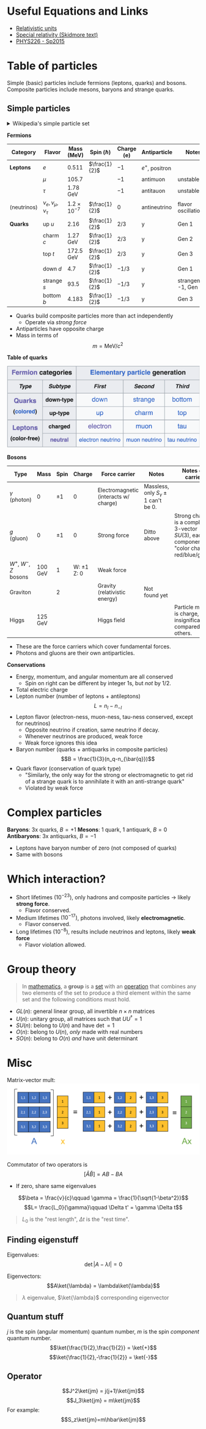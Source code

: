 # Useful Equations and Links

- [Relativistic units](http://physicspages.com/pdf/Relativity/Relativistic%20units.pdf)
- [Special relativity (Skidmore text)](https://phys.libretexts.org/Courses/Skidmore_College/Introduction_to_General_Relativity/01%3A_Special_Relativity)
- [PHYS226 - Sp2015](https://courses.washington.edu/partsym/15Spr/)

# Table of particles

Simple (basic) particles include fermions (leptons, quarks) and bosons. Composite particles include mesons, baryons and strange quarks. 

## Simple particles

<details>
<summary>
Wikipedia's simple particle set
</summary>

<img src="https://upload.wikimedia.org/wikipedia/commons/0/00/Standard_Model_of_Elementary_Particles.svg" />
</details>

**Fermions**

| Category    | Flavor                     | Mass (MeV)         | Spin $(\hbar)$ | Charge (e) | Antiparticle    | Notes                 |
| ----------- | -------------------------- | ------------------ | -------------- | ---------- | --------------- | --------------------- |
| **Leptons** | $e$                        | $0.511$            | $\frac{1}{2}$  | $-1$       | $e^+$, positron |                       |
|             | $\mu$                      | $105.7$            |                | $-1$       | antimuon        | unstable              |
|             | $\tau$                     | 1.78 GeV           |                | $-1$       | antitauon       | unstable              |
| (neutrinos) | $\nu_e, \nu_\mu, \nu_\tau$ | $1.2\times10^{-7}$ | $\frac{1}{2}$  | 0          | antineutrino    | flavor oscillation    |
| **Quarks**  | up $u$                     | $2.16$             | $\frac{1}{2}$  | $2/3$      | y               | Gen 1                 |
|             | charm $c$                  | 1.27 GeV           | $\frac{1}{2}$  | $2/3$      | y               | Gen 2                 |
|             | top $t$                    | 172.5 GeV          | $\frac{1}{2}$  | $2/3$      | y               | Gen 3                 |
|             | down $d$                   | $4.7$              | $\frac{1}{2}$  | $-1/3$     | y               | Gen 1                 |
|             | strange $s$                | $93.5$             | $\frac{1}{2}$  | $-1/3$     | y               | strangeness -1, Gen 2 |
|             | bottom $b$                 | $4.183$            | $\frac{1}{2}$  | $-1/3$     | y               | Gen 3                 |

- Quarks build composite particles more than act independently
	- Operate via *strong force*
- Antiparticles have opposite charge
- Mass in terms of 
	$$
	m = \text{MeV}/c^2
	$$

**Table of quarks**

![](images/particle-generations.png)

**Bosons**

| Type                   | Mass    | Spin    | Charge              | Force carrier                         | Notes                                     | Notes on carrier                                                                           |
| ---------------------- | ------- | ------- | ------------------- | ------------------------------------- | ----------------------------------------- | ------------------------------------------------------------------------------------------ |
| $\gamma$ (photon)      | 0       | $\pm 1$ | 0                   | Electromagnetic (interacts w/ charge) | Massless, only $S_\gamma\pm1$ can't be 0. |                                                                                            |
| $g$ (gluon)            | 0       | $\pm 1$ | 0                   | Strong force                          | Ditto above                               | Strong charge is a complex 3-vector $SU(3)$, each component "color charge" red/blue/green. |
| $W^+,\;W^-,\;Z$ bosons | 100 GeV | $1$     | W: $\pm1$<br>Z: $0$ | Weak force                            |                                           |                                                                                            |
| Graviton               |         | $2$     |                     | Gravity (relativistic energy)         | Not found yet                             |                                                                                            |
| Higgs                  | 125 GeV |         |                     | Higgs field                           |                                           | Particle mass is charge, insignificant compared to others.                                 |
- These are the force carriers which cover fundamental forces.
- Photons and gluons are their own antiparticles. 

**Conservations**
- Energy, momentum, and angular momentum are all conserved
	- Spin on right can be different by integer 1s, but *not* by $1/2$. 
- Total electric charge
- Lepton number (number of leptons + antileptons)
	$$L = n_l-n_{-l}$$
- Lepton flavor (electron-ness, muon-ness, tau-ness conserved, except for neutrinos)
	- Opposite neutrino if creation, same neutrino if decay.
	- Whenever neutrinos are produced, weak force
	- Weak force ignores this idea
- Baryon number (quarks + antiquarks in composite particles)
	$$B = \frac{1}{3}(n_q-n_{\bar{q}})$$
- Quark flavor (conservation of quark type)
	- "Similarly, the only way for the strong or electromagnetic to get rid of a strange quark is to annihilate it with an anti-strange quark"
	- Violated by weak force
# Complex particles

**Baryons**: 3x quarks, $B=+1$
**Mesons**: 1 quark, 1 antiquark, $B=0$
**Antibaryons**: 3x antiquarks, $B=-1$

- Leptons have baryon number of zero (not composed of quarks)
- Same with bosons

# Which interaction?

- Short lifetimes ($10^{-23}$), only hadrons and composite particles $\rightarrow$ likely **strong force**. 
	- Flavor conserved.
- Medium lifetimes $(10^{-17})$, photons involved, likely **electromagnetic**. 
	- Flavor conserved.
- Long lifetimes $(10^{-8})$, results include neutrinos and leptons, likely **weak force**
	- Flavor violation allowed.

# Group theory

> In [mathematics](https://en.wikipedia.org/wiki/Mathematics "Mathematics"), a **group** is a [set](https://en.wikipedia.org/wiki/Set_\(mathematics\) "Set (mathematics)") with an [operation](https://en.wikipedia.org/wiki/Binary_operation "Binary operation") that combines any two elements of the set to produce a third element within the same set and the following conditions must hold.

- $GL(n)$: general linear group, all invertible $n\times n$ matrices
- $U(n)$: unitary group, all matrices such that $UU^\dagger = 1$
- $SU(n)$: belong to $U(n)$ and have $\det=1$
- $O(n)$: belong to $U(n)$, *only* made with real numbers
- $SO(n)$: belong to $O(n)$ *and* have unit determinant



# Misc

Matrix-vector mult:
![](images/matrix-vector-mult.png)

Commutator of two operators is 
$$[\hat{A}\hat{B}] = AB-BA$$
- If zero, share same eigenvalues

$$\beta = \frac{v}{c}\qquad \gamma = \frac{1}{\sqrt{1-\beta^2}}$$
$$L= \frac{L_0}{\gamma}\qquad \Delta t' = \gamma \Delta t$$
> $L_0$ is the "rest length", $\Delta t$ is the "rest time". 

## Finding eigenstuff

Eigenvalues:
$$\det|A-\lambda I| = 0$$

Eigenvectors:
$$A\ket{\lambda} = \lambda\ket{\lambda}$$
> $\lambda$ eigenvalue, $\ket{\lambda}$ corresponding eigenvector

## Quantum stuff

$j$ is the spin (angular momentum) quantum number, $m$ is the spin *component* quantum number. 
$$\ket{\frac{1}{2},\frac{1}{2}} = \ket{+}$$
$$\ket{\frac{1}{2},-\frac{1}{2}} = \ket{-}$$
## Operator

$$J^2\ket{jm} = j(j+1)\ket{jm}$$
$$J_3\ket{jm} = m\ket{jm}$$
For example:
$$S_z\ket{jm}=m\hbar\ket{jm}$$
